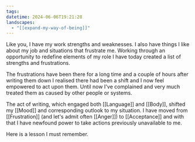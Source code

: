 ```yaml
---
tags: 
datetime: 2024-06-06T19:21:28
landscapes:
  - "[[expand-my-way-of-being]]"
---
```

Like you, I have my work strengths and weaknesses. I also have things I like about my job and situations that frustrate me. Working through an opportunity to redefine elements of my role I have today created a list of strengths and frustrations.

The frustrations have been there for a long time and a couple of hours after writing them down I realised there had been a shift and I now feel empowered to act upon them. Until now I've complained and very much treated them as caused by other people or systems.

The act of writing, which engaged both [[Language]] and [[Body]], shifted my [[Mood]] and corresponding outlook to my situation. I have moved from [[Frustration]] (and let's admit often [[Anger]]) to [[Acceptance]] and with that I have newfound power to take actions previously unavailable to me.

Here is a lesson I must remember.